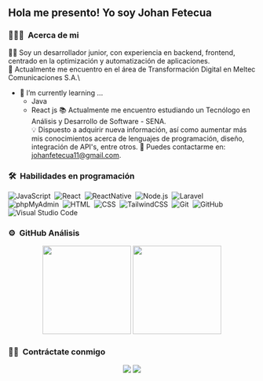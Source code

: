 <h2>Hola me presento! Yo soy Johan Fetecua</h2>

<!-- ## 👋 &nbsp;Me presento! Yo soy Johan Fetecua -->

### 👨🏻‍💻 &nbsp;Acerca de mi

👩‍💻 Soy un desarrollador junior, con experiencia en backend, frontend, centrado en la optimización y automatización de aplicaciones.\
💼 Actualmente me encuentro en el área de Transformación Digital en Meltec Comunicaciones S.A.\
- 🌱 I’m currently learning ...
  - Java
  - React js
📚 Actualmente me encuentro estudiando un Tecnólogo en Análisis y Desarrollo de Software - SENA.\
💡 Dispuesto a adquirir nueva información, así como aumentar más mis conocimientos acerca de lenguajes de programación, diseño, integración de API's, entre otros.
📧 Puedes contactarme en: johanfetecua11@gmail.com.

<!-- ## 👋 &nbsp;Me presento! Yo soy Johan Fetecua -->

### 🛠 &nbsp;Habilidades en programación

![JavaScript](https://img.shields.io/badge/-JavaScript-05122A?style=flat&logo=javascript)&nbsp;
![React](https://img.shields.io/badge/-React-05122A?style=flat&logo=react)&nbsp;
![ReactNative](https://img.shields.io/badge/-React%20Natie-05122A?style=flat&logo=react)&nbsp;
![Node.js](https://img.shields.io/badge/-Node.js-05122A?style=flat&logo=node.js)&nbsp;
![Laravel](https://img.shields.io/badge/-Laravel-05122A?style=flat&logo=laravel)&nbsp;
![phpMyAdmin](https://img.shields.io/badge/-phpMyAdmin-05122A?style=flat&logo=phpmyadmin)&nbsp;
![HTML](https://img.shields.io/badge/-HTML-05122A?style=flat&logo=HTML5)&nbsp;
![CSS](https://img.shields.io/badge/-CSS-05122A?style=flat&logo=CSS3&logoColor=1572B6)&nbsp;
![TailwindCSS](https://img.shields.io/badge/-TailwindCSS-05122A?style=flat&logo=tailwindcss)&nbsp;
![Git](https://img.shields.io/badge/-Git-05122A?style=flat&logo=git)&nbsp;
![GitHub](https://img.shields.io/badge/-GitHub-05122A?style=flat&logo=github)&nbsp;
![Visual Studio Code](https://img.shields.io/badge/-Visual%20Studio%20Code-05122A?style=flat&logo=visual-studio-code&logoColor=007ACC)&nbsp;

<!-- ## 👋 &nbsp;Me presento! Yo soy Johan Fetecua -->

### ⚙️ &nbsp;GitHub Análisis

<p align="center">
  <img height="180em" src="https://github-readme-stats-eight-theta.vercel.app/api?username=Ethan7FJ&show_icons=true&theme=algolia&include_all_commits=true&count_private=true"/>
  <img height="180em" src="https://github-readme-stats-eight-theta.vercel.app/api/top-langs/?username=Ethan7FJ&layout=compact&langs_count=8&theme=algolia"/>
</p>

<!-- ## 👋 &nbsp;Me presento! Yo soy Johan Fetecua -->

### 🤝🏻 &nbsp;Contráctate conmigo

<p align="center">
<a href="mailto:johanfetecua11@gmail.com"><img src="https://skillicons.dev/icons?i=gmail&perline=14"/></a>
<a href="https://www.linkedin.com/in/johan-fetecua-23a026358"><img src="https://skillicons.dev/icons?i=linkedin&perline=14"/></a>
</p>
